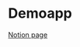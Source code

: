 # Demoapp

[Notion page](https://slender-calf-b86.notion.site/Demoapp-08ecbd99fe5f42c1bdc96043a5efbd3b)
